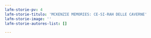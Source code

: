 ```yaml
---
lafm-storie-pv: 4
lafm-storie-titulo: 'MCKENZIE MEMORIES: CE-SI-RAH DELLE CAVERNE'
lafm-storie-image: ''
lafm-storie-autores-list: []

---
```


